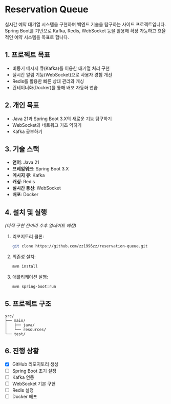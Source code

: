 # Reservation Queue

실시간 예약 대기열 시스템을 구현하며 백엔드 기술을 탐구하는 사이드 프로젝트입니다. Spring Boot를 기반으로 Kafka, Redis, WebSocket 등을 활용해 확장 가능하고 효율적인 예약 시스템을 목표로 합니다.

## 1. 프로젝트 목표
- 비동기 메시지 큐(Kafka)를 이용한 대기열 처리 구현
- 실시간 알림 기능(WebSocket)으로 사용자 경험 개선
- Redis를 활용한 빠른 상태 관리와 캐싱
- 컨테이너화(Docker)를 통해 배포 자동화 연습

## 2. 개인 목표
- Java 21과 Spring Boot 3.X의 새로운 기능 탐구하기
- WebSocket과 네트워크 기초 익히기
- Kafka 공부하기

## 3. 기술 스택
- **언어**: Java 21
- **프레임워크**: Spring Boot 3.X
- **메시지 큐**: Kafka
- **캐싱**: Redis
- **실시간 통신**: WebSocket
- **배포**: Docker

## 4. 설치 및 실행
*(아직 구현 전이라 추후 업데이트 예정)*  
1. 리포지토리 클론:  
   ```bash
   git clone https://github.com/zz1996zz/reservation-queue.git
   ```
2. 의존성 설치:
   ```bash
   mvn install
   ```
3. 애플리케이션 실행:
   ```bash
   mvn spring-boot:run
   ```

## 5. 프로젝트 구조
```
src/
├── main/
│   ├── java/
│   └── resources/
└── test/
```

## 6. 진행 상황
- [X] GitHub 리포지토리 생성
- [ ] Spring Boot 초기 설정
- [ ] Kafka 연동
- [ ] WebSocket 기본 구현
- [ ] Redis 설정
- [ ] Docker 배포
